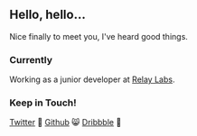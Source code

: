 ## Hello, hello...

Nice finally to meet you, I've heard good things.

### Currently

Working as a junior developer at [Relay Labs](https://www.relaylabs.co).

### Keep in Touch!

[Twitter](https://twitter.com/katyatherholt) :hatched_chick:
[Github](https://github.com/katherholt/) :smile_cat:
[Dribbble](https://dribbble.com/katherholt) :movie_camera:


